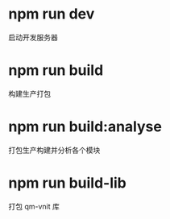 # npm run dev
启动开发服务器

# npm run build
构建生产打包

# npm run build:analyse
打包生产构建并分析各个模块

# npm run build-lib
打包 qm-vnit 库

